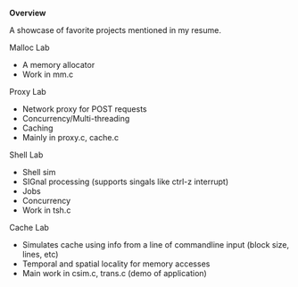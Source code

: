 **Overview**

A showcase of favorite projects mentioned in my resume.

Malloc Lab
- A memory allocator
- Work in mm.c

Proxy Lab
- Network proxy for POST requests
- Concurrency/Multi-threading
- Caching
- Mainly in proxy.c, cache.c

Shell Lab
- Shell sim
- SIGnal processing (supports singals like ctrl-z interrupt)
- Jobs
- Concurrency
- Work in tsh.c

Cache Lab
- Simulates cache using info from a line of commandline input (block size, lines, etc)
- Temporal and spatial locality for memory accesses
- Main work in csim.c, trans.c (demo of application)
